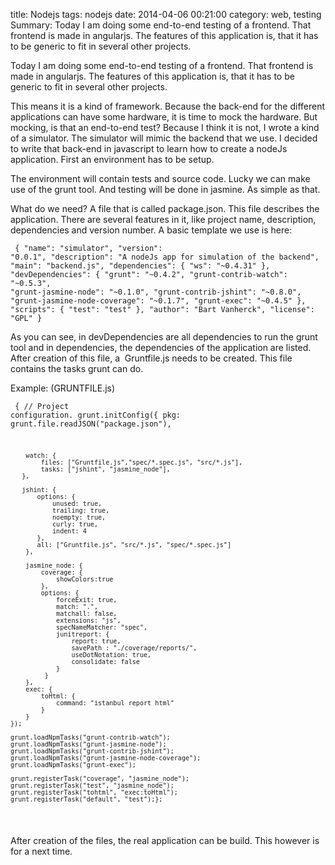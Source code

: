 title: Nodejs
tags: nodejs
date: 2014-04-06 00:21:00
category: web, testing
Summary: Today I am doing some end-to-end testing of a frontend. That frontend is made in angularjs. The features of this application is, that it has to be generic to fit in several other projects.

Today I am doing some end-to-end testing of a frontend. That frontend is made in angularjs. The features of this application is, that it has to be generic to fit in several other projects.

This means it is a kind of framework. Because the back-end for the different applications can have some hardware, it is time to mock the hardware. But mocking, is that an end-to-end test? Because I think it is not, I wrote a kind of a simulator. The simulator will mimic the backend that we use. I decided to write that back-end in javascript to learn how to create a nodeJs application.  First an environment has to be setup.

The environment will contain tests and source code. Lucky we can make use of the grunt tool. And testing will be done in jasmine. As simple as that.

What do we need? A file that is called package.json. This file describes the application. There are several features in it, like project name, description, dependencies and version number.  A basic template we use is here:

<code class="javascript"><pre>
{
    "name": "simulator",
    "version": "0.0.1",
    "description": "A nodeJs app for simulation of the backend",
    "main": "backend.js",
    "dependencies": {
        "ws": "~0.4.31"
    },
    "devDependencies": {
        "grunt": "~0.4.2",
        "grunt-contrib-watch": "~0.5.3", 
        "grunt-jasmine-node": "~0.1.0",
        "grunt-contrib-jshint": "~0.8.0", 
        "grunt-jasmine-node-coverage": "~0.1.7", 
        "grunt-exec": "~0.4.5" 
    }, 
    "scripts": { 
        "test": "test" 
    }, 
    "author": "Bart Vanherck", 
    "license": "GPL" 
}
</pre></code>

As you can see, in devDependencies are all dependencies to run the grunt tool and in dependencies, the dependencies of the application are listed. After creation of this file, a &nbsp;Gruntfile.js needs to be created. This file contains the tasks grunt can do.

Example: (GRUNTFILE.js) 
<code class="javascript"><pre>
{
    // Project configuration.
    grunt.initConfig({
        pkg: grunt.file.readJSON("package.json"),
 
        watch: {
            files: ["Gruntfile.js","spec/*.spec.js", "src/*.js"],
            tasks: ["jshint", "jasmine_node"],
       },
 
       jshint: {
           options: {
               unused: true,
               trailing: true,
               noempty: true,
               curly: true,
               indent: 4
           },
           all: ["Gruntfile.js", "src/*.js", "spec/*.spec.js"]
        },
 
        jasmine_node: {
            coverage: {
                showColors:true
            },
            options: {
                forceExit: true,
                match: ".",
                matchall: false,
                extensions: "js",
                specNameMatcher: "spec",
                junitreport: {
                    report: true,
                    savePath : "./coverage/reports/",
                    useDotNotation: true,
                    consolidate: false
                }
             }
        },
        exec: {
            toHtml: {
                command: "istanbul report html"
            }
        }
    });
 
    grunt.loadNpmTasks("grunt-contrib-watch");
    grunt.loadNpmTasks("grunt-jasmine-node");
    grunt.loadNpmTasks("grunt-contrib-jshint");
    grunt.loadNpmTasks("grunt-jasmine-node-coverage");
    grunt.loadNpmTasks("grunt-exec");
 
    grunt.registerTask("coverage", "jasmine_node");
    grunt.registerTask("test", "jasmine_node");
    grunt.registerTask("tohtml", "exec:toHtml");
    grunt.registerTask("default", "test");};
</pre></code>

After creation of the files, the real application can be build. This however is for a next time.
